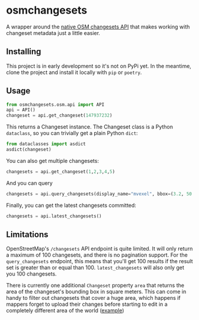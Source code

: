 # osmchangesets

A wrapper around the [native OSM changesets API](https://wiki.openstreetmap.org/wiki/API_v0.6#Changesets_2) that makes working with changeset metadata just a little easier.

## Installing

This project is in early development so it's not on PyPi yet. In the meantime, clone the project and install it locally with `pip` or `poetry`.

## Usage

```python
from osmchangesets.osm.api import API
api = API()
changeset = api.get_changeset(147937232)
```

This returns a Changeset instance. The Changeset class is a Python `dataclass`, so you can trivially get a plain Python `dict`:

```python
from dataclasses import asdict
asdict(changeset)
```

You can also get multiple changesets:

```python
changesets = api.get_changeset(1,2,3,4,5)
```

And you can query

```python
changesets = api.query_changesets(display_name="mvexel", bbox=(3.2, 50.8, 7.2, 53.6))
```

Finally, you can get the latest changesets committed:

```python
changesets = api.latest_changesets()
```

## Limitations

OpenStreetMap's `/changesets` API endpoint is quite limited. It will only return a maximum of 100 changesets, and there is no pagination support. For the `query_changesets` endpoint, this means that you'll get 100 results if the result set is greater than or equal than 100. `latest_changesets` will also only get you 100 changesets. 

There is currently one additional `Changeset` property `area` that returns the area of the changeset's bounding box in square meters. This can come in handy to filter out changesets that cover a huge area, which happens if mappers forget to upload their changes before starting to edit in a completely different area of the world ([example](https://www.openstreetmap.org/changeset/147900904))